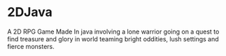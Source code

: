 # 2DJava
A 2D RPG Game Made In java involving a lone warrior going on a quest to find treasure and glory in world teaming bright oddities, lush settings and fierce monsters.
